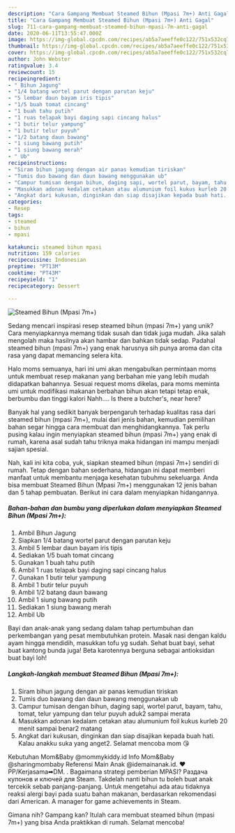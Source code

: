 ```yaml
---
description: "Cara Gampang Membuat Steamed Bihun (Mpasi 7m+) Anti Gagal"
title: "Cara Gampang Membuat Steamed Bihun (Mpasi 7m+) Anti Gagal"
slug: 711-cara-gampang-membuat-steamed-bihun-mpasi-7m-anti-gagal
date: 2020-06-11T13:55:47.000Z
image: https://img-global.cpcdn.com/recipes/ab5a7aeeffe0c122/751x532cq70/steamed-bihun-mpasi-7m-foto-resep-utama.jpg
thumbnail: https://img-global.cpcdn.com/recipes/ab5a7aeeffe0c122/751x532cq70/steamed-bihun-mpasi-7m-foto-resep-utama.jpg
cover: https://img-global.cpcdn.com/recipes/ab5a7aeeffe0c122/751x532cq70/steamed-bihun-mpasi-7m-foto-resep-utama.jpg
author: John Webster
ratingvalue: 3.4
reviewcount: 15
recipeingredient:
- " Bihun Jagung"
- "1/4 batang wortel parut dengan parutan keju"
- "5 lembar daun bayam iris tipis"
- "1/5 buah tomat cincang"
- "1 buah tahu putih"
- "1 ruas telapak bayi daging sapi cincang halus"
- "1 butir telur yampung"
- "1 butir telur puyuh"
- "1/2 batang daun bawang"
- "1 siung bawang putih"
- "1 siung bawang merah"
- " Ub"
recipeinstructions:
- "Siram bihun jagung dengan air panas kemudian tiriskan"
- "Tumis duo bawang dan daun bawang menggunakan ub"
- "Campur tumisan dengan bihun, daging sapi, wortel parut, bayam, tahu, tomat, telur yampung dan telur puyuh aduk2 sampai merata"
- "Masukkan adonan kedalam cetakan atau alumunium foil kukus kurleb 20 menit sampai benar2 matang"
- "Angkat dari kukusan, dinginkan dan siap disajikan kepada buah hati. Kalau anakku suka yang anget2. Selamat mencoba mom 😘"
categories:
- Resep
tags:
- steamed
- bihun
- mpasi

katakunci: steamed bihun mpasi 
nutrition: 159 calories
recipecuisine: Indonesian
preptime: "PT13M"
cooktime: "PT43M"
recipeyield: "1"
recipecategory: Dessert

---
```



![Steamed Bihun (Mpasi 7m+)](https://img-global.cpcdn.com/recipes/ab5a7aeeffe0c122/751x532cq70/steamed-bihun-mpasi-7m-foto-resep-utama.jpg)

Sedang mencari inspirasi resep steamed bihun (mpasi 7m+) yang unik? Cara menyiapkannya memang tidak susah dan tidak juga mudah. Jika salah mengolah maka hasilnya akan hambar dan bahkan tidak sedap. Padahal steamed bihun (mpasi 7m+) yang enak harusnya sih punya aroma dan cita rasa yang dapat memancing selera kita.

Halo moms semuanya, hari ini umi akan mengabulkan permintaan moms untuk membuat resep makanan yang berbahan mie yang lebih mudah didapatkan bahannya. Sesuai request moms dikelas, para moms meminta umi untuk modifikasi makanan berbahan bihun akan tetapi tetap enak, berbumbu dan tinggi kalori Nahh…. Is there a butcher&#39;s, near here?

Banyak hal yang sedikit banyak berpengaruh terhadap kualitas rasa dari steamed bihun (mpasi 7m+), mulai dari jenis bahan, kemudian pemilihan bahan segar hingga cara membuat dan menghidangkannya. Tak perlu pusing kalau ingin menyiapkan steamed bihun (mpasi 7m+) yang enak di rumah, karena asal sudah tahu triknya maka hidangan ini mampu menjadi sajian spesial.


Nah, kali ini kita coba, yuk, siapkan steamed bihun (mpasi 7m+) sendiri di rumah. Tetap dengan bahan sederhana, hidangan ini dapat memberi manfaat untuk membantu menjaga kesehatan tubuhmu sekeluarga. Anda bisa membuat Steamed Bihun (Mpasi 7m+) menggunakan 12 jenis bahan dan 5 tahap pembuatan. Berikut ini cara dalam menyiapkan hidangannya.

<!--inarticleads1-->

##### Bahan-bahan dan bumbu yang diperlukan dalam menyiapkan Steamed Bihun (Mpasi 7m+):

1. Ambil  Bihun Jagung
1. Siapkan 1/4 batang wortel parut dengan parutan keju
1. Ambil 5 lembar daun bayam iris tipis
1. Sediakan 1/5 buah tomat cincang
1. Gunakan 1 buah tahu putih
1. Ambil 1 ruas telapak bayi daging sapi cincang halus
1. Gunakan 1 butir telur yampung
1. Ambil 1 butir telur puyuh
1. Ambil 1/2 batang daun bawang
1. Ambil 1 siung bawang putih
1. Sediakan 1 siung bawang merah
1. Ambil  Ub


Bayi dan anak-anak yang sedang dalam tahap pertumbuhan dan perkembangan yang pesat membutuhkan protein. Masak nasi dengan kaldu ayam hingga mendidih, masukkan tofu yg sudah. Sehat buat bayi, sehat buat kantong bunda juga! Beta karotennya berguna sebagai antioksidan buat bayi loh! 

<!--inarticleads2-->

##### Langkah-langkah membuat Steamed Bihun (Mpasi 7m+):

1. Siram bihun jagung dengan air panas kemudian tiriskan
1. Tumis duo bawang dan daun bawang menggunakan ub
1. Campur tumisan dengan bihun, daging sapi, wortel parut, bayam, tahu, tomat, telur yampung dan telur puyuh aduk2 sampai merata
1. Masukkan adonan kedalam cetakan atau alumunium foil kukus kurleb 20 menit sampai benar2 matang
1. Angkat dari kukusan, dinginkan dan siap disajikan kepada buah hati. Kalau anakku suka yang anget2. Selamat mencoba mom 😘


Kebutuhan Mom&amp;Baby @mommykiddy.id Info Mom&amp;Baby @sharingmombaby Referensi Main Anak @idemainanak.id. ❤PP/Kerjasama➡DM. . Bagaimana strategi pemberian MPASI? Раздача купонов и ключей для Steam. Takdelah nanti bihun tu boleh buat anak tercekik sebab panjang-panjang. Untuk mengetahui ada atau tidaknya reaksi alergi bayi pada suatu bahan makanan, berdasarkan rekomendasi dari American. A manager for game achievements in Steam. 

Gimana nih? Gampang kan? Itulah cara membuat steamed bihun (mpasi 7m+) yang bisa Anda praktikkan di rumah. Selamat mencoba!
